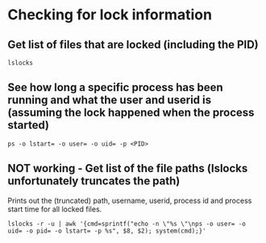 # Checking for lock information

## Get list of files that are locked (including the PID)

```
lslocks
```

## See how long a specific process has been running and what the user and userid is (assuming the lock happened when the process started)

```
ps -o lstart= -o user= -o uid= -p <PID>
```

## NOT working - Get list of the file paths (lslocks unfortunately truncates the path)

Prints out the (truncated) path, username, userid, process id and process start time for all locked files.
```
lslocks -r -u | awk '{cmd=sprintf("echo -n \"%s \"\nps -o user= -o uid= -o pid= -o lstart= -p %s", $8, $2); system(cmd);}'
```
